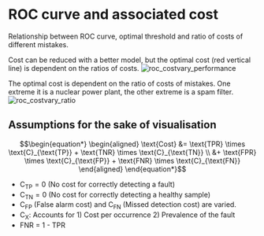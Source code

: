 # ROC curve and associated cost

Relationship between ROC curve, optimal threshold and ratio of costs of different mistakes.

Cost can be reduced with a better model, but the optimal cost (red vertical line) is dependent on the ratios of costs. 
![roc_costvary_performance](https://github.com/user-attachments/assets/e5bfef2e-fc01-4cd0-a4cc-283ac8cbc9e0)

The optimal cost is dependent on the ratio of costs of mistakes. One extreme it is a nuclear power plant, the other extreme is a spam filter.
![roc_costvary_ratio](https://github.com/user-attachments/assets/26fdaba8-8131-4e3e-b1d4-8800a8ddb833)

## Assumptions for the sake of visualisation

```math
\begin{equation*}
\begin{aligned}
\text{Cost} &= \text{TPR} \times \text{C}_{\text{TP}} + \text{TNR} \times \text{C}_{\text{TN}} \\
&+ \text{FPR} \times \text{C}_{\text{FP}} + \text{FNR} \times \text{C}_{\text{FN}}
\end{aligned}
\end{equation*}
```
- $\text{C}_{\text{TP}} = 0$ (No cost for correctly detecting a fault)
- $\text{C}_{\text{TN}} = 0$ (No cost for correctly detecting a healthy sample)
- $\text{C}_{\text{FP}}$ (False alarm cost) and $\text{C}_{\text{FN}}$ (Missed detection cost) are varied.
- $\text{C}_{\text{X}}$: Accounts for 1) Cost per occurrence 2) Prevalence of the fault
- FNR = 1 - TPR
